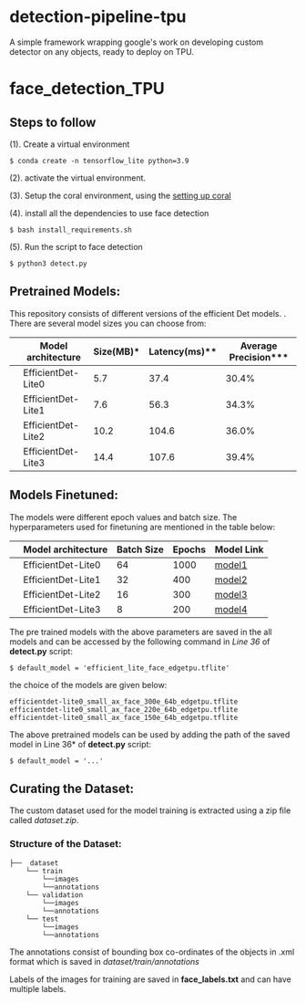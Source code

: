 # detection-pipeline-tpu
A simple framework wrapping google's work on developing custom detector on any objects, ready to deploy on TPU. 

# face_detection_TPU
 ## Steps to follow 
(1). Create a virtual environment
```
$ conda create -n tensorflow_lite python=3.9
```
(2). activate the virtual environment.

(3). Setup the coral environment, using the [setting up coral](https://coral.ai/docs/accelerator/get-started/)

(4). install all the dependencies to use face detection
```
$ bash install_requirements.sh
```
(5). Run the script to face detection
```
$ python3 detect.py
```
## Pretrained Models:

This repository consists of different versions of the efficient Det models. . There are several model sizes you can choose from:

|| Model architecture | Size(MB)* | Latency(ms)** | Average Precision*** |
|-|--------------------|-----------|---------------|----------------------|
|| EfficientDet-Lite0 | 5.7       | 37.4            | 30.4%               |
|| EfficientDet-Lite1 | 7.6       | 56.3            | 34.3%               |
|| EfficientDet-Lite2 | 10.2      | 104.6           | 36.0%               |
|| EfficientDet-Lite3 | 14.4      | 107.6           | 39.4%               |


## Models Finetuned:

The models were different epoch values and batch size. The hyperparameters used for finetuning are mentioned in the table below:

|| Model architecture |Batch Size| Epochs        | Model Link|
|-|-------------------|----------|---------------|----------------------|
|| EfficientDet-Lite0 | 64       | 1000          |[model1](all_models/efficientdet-lite-face_1000e_64b_edgetpu.tflite)
|| EfficientDet-Lite1 | 32       | 400           |[model2](all_models/efficientdet-lite1-face_400e_32b_edgetpu.tflite)
|| EfficientDet-Lite2 | 16       | 300           |[model3](all_models/efficientdet-lite2-face_300e_16b_edgetpu.tflite)
|| EfficientDet-Lite3 | 8        | 200           |[model4]()

The pre trained models with the above parameters are saved in the all models and can be accessed by the following command in  *Line 36* of **detect.py** script:

```
$ default_model = 'efficient_lite_face_edgetpu.tflite'
```
the choice of the models are given below:

```
efficientdet-lite0_small_ax_face_300e_64b_edgetpu.tflite
efficientdet-lite0_small_ax_face_220e_64b_edgetpu.tflite
efficientdet-lite0_small_ax_face_150e_64b_edgetpu.tflite
```
The above pretrained models can be used by adding the path of the saved model in Line 36* of **detect.py** script:
```
$ default_model = '...'
```
## Curating the Dataset:
The custom dataset used for the model training is extracted using a zip  file called *dataset.zip*. 

### Structure of the Dataset:
```
├──  dataset  
    └── train
        └──images
        └──annotations  
    └── validation
        └──images
        └──annotations   
    └── test
        └──images
        └──annotations

```
The annotations consist of bounding box co-ordinates of the objects in .xml format which is saved in *dataset/train/annotations*

Labels of the images for training are saved in **face_labels.txt** and can have multiple labels. 